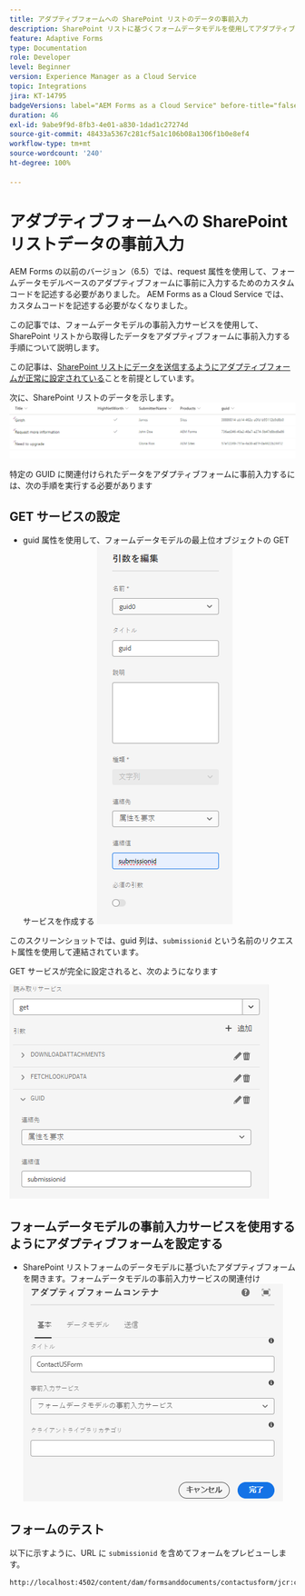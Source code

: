 ```yaml
---
title: アダプティブフォームへの SharePoint リストのデータの事前入力
description: SharePoint リストに基づくフォームデータモデルを使用してアダプティブフォームに事前入力する方法を説明します。
feature: Adaptive Forms
type: Documentation
role: Developer
level: Beginner
version: Experience Manager as a Cloud Service
topic: Integrations
jira: KT-14795
badgeVersions: label="AEM Forms as a Cloud Service" before-title="false"
duration: 46
exl-id: 9abe9f9d-8fb3-4e01-a830-1dad1c27274d
source-git-commit: 48433a5367c281cf5a1c106b08a1306f1b0e8ef4
workflow-type: tm+mt
source-wordcount: '240'
ht-degree: 100%

---
```


# アダプティブフォームへの SharePoint リストデータの事前入力

AEM Forms の以前のバージョン（6.5）では、request 属性を使用して、フォームデータモデルベースのアダプティブフォームに事前に入力するためのカスタムコードを記述する必要がありました。 AEM Forms as a Cloud Service では、カスタムコードを記述する必要がなくなりました。

この記事では、フォームデータモデルの事前入力サービスを使用して、SharePoint リストから取得したデータをアダプティブフォームに事前入力する手順について説明します。

この記事は、[SharePoint リストにデータを送信するようにアダプティブフォームが正常に設定されている](https://experienceleague.adobe.com/docs/experience-manager-cloud-service/content/forms/adaptive-forms-authoring/authoring-adaptive-forms-core-components/create-an-adaptive-form-on-forms-cs/configure-submit-actions-core-components.html?lang=ja#connect-af-sharepoint-list)ことを前提としています。

次に、SharePoint リストのデータを示します。
![sharepoint-list](assets/list-data.png)

特定の GUID に関連付けられたデータをアダプティブフォームに事前入力するには、次の手順を実行する必要があります

## GET サービスの設定

* guid 属性を使用して、フォームデータモデルの最上位オブジェクトの GET サービスを作成する
  ![get-service](assets/mapping-request-attribute.png)

このスクリーンショットでは、guid 列は、`submissionid` という名前のリクエスト属性を使用して連結されています。

GET サービスが完全に設定されると、次のようになります

![get-service](assets/fdm-request-attribute.png)

## フォームデータモデルの事前入力サービスを使用するようにアダプティブフォームを設定する

* SharePoint リストフォームのデータモデルに基づいたアダプティブフォームを開きます。フォームデータモデルの事前入力サービスの関連付け
  ![form-prefill-service](assets/form-prefill-service.png)

## フォームのテスト

以下に示すように、URL に `submissionid` を含めてフォームをプレビューします。

```html
http://localhost:4502/content/dam/formsanddocuments/contactusform/jcr:content?wcmmode=disabled&submissionid=57e12249-751a-4a38-a81f-0a4422b24412
```
